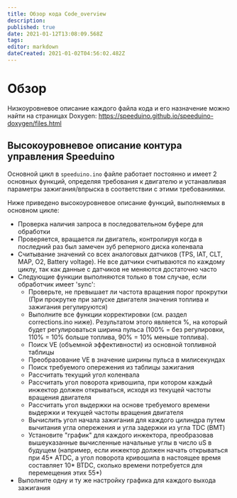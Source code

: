 ```yaml
---
title: Обзор кода Code_overview
description: 
published: true
date: 2021-01-12T13:08:09.568Z
tags: 
editor: markdown
dateCreated: 2021-01-02T04:56:02.482Z
---
```


# Обзор
Низкоуровневое описание каждого файла кода и его назначение можно найти на страницах Doxygen: https://speeduino.github.io/speeduino-doxygen/files.html

## Высокоуровневое описание контура управления Speeduino

Основной цикл в `speeduino.ino` файле работает постоянно и имеет 2 основных функций, определяя требования к двигателю и устанавливая параметры зажигания/впрыска в соответствии с этими требованиями.

Ниже приведено высокоуровневое описание функций, выполняемых в основном цикле:

-   Проверка наличия запроса в последовательном буфере для обработки
-   Проверяется, вращается ли двигатель, контролируя когда в последний раз был замечен зуб реперного диска коленвала
-   Считывание значений со всех аналоговых датчиков (TPS, IAT, CLT, MAP, O2, Battery voltage). Не все датчики считываются по каждому циклу, так как данные с датчиков не меняются достаточно часто
-   Следующие функции выполняются только в том случае, если обработчик имеет 'sync':
    -   Проверьте, не превышает ли частота вращения порог прокрутки (При прокрутке при запуске двигателя значения топлива и зажигания регулируются)
    -   Выполните все функции корректировки (см. раздел corrections.ino ниже). Результатом этого является %, на который будет регулироваться ширина пульса (100% = без регулировки, 110% = 10% больше топлива, 90% = 10% меньше топлива).
    -   Поиск VE (объемной эффективности) из основной топливной таблицы
    -   Преобразование VE в значение ширины пульса в милисекундах
    -   Поиск требуемого опережения из таблицы зажигания
    -   Рассчитать текущий угол коленвала
    -   Рассчитать угол поворота кривошипа, при котором каждый инжектор должен открываться, исходя из текущей частоты вращения двигателя
    -   Рассчитать угол выдержки на основе требуемого времени выдержки и текущей частоты вращения двигателя
    -   Вычислить угол начала зажигания для каждого цилиндра путем вычитания угла опережения и угла задержки из угла TDC (ВМТ)
    -   Установите "график" для каждого инжектора, преобразовав вышеуказанные вычисленные начальные углы в число uS в будущем (например, если инжектор должен начать открываться при 45\* ATDC, а угол поворота кривошипа в настоящее время составляет 10\* BTDC, сколько времени потребуется для перемещения этих 55\*)
-   Выполните одну и ту же настройку графика для каждого выхода зажигания